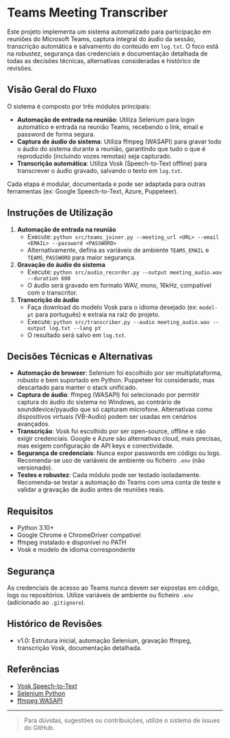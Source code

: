 # Teams Meeting Transcriber

Este projeto implementa um sistema automatizado para participação em reuniões do Microsoft Teams, captura integral do áudio da sessão, transcrição automática e salvamento do conteúdo em `log.txt`. O foco está na robustez, segurança das credenciais e documentação detalhada de todas as decisões técnicas, alternativas consideradas e histórico de revisões.

## Visão Geral do Fluxo
O sistema é composto por três módulos principais:
- **Automação de entrada na reunião**: Utiliza Selenium para login automático e entrada na reunião Teams, recebendo o link, email e password de forma segura.
- **Captura de áudio do sistema**: Utiliza ffmpeg (WASAPI) para gravar todo o áudio do sistema durante a reunião, garantindo que tudo o que é reproduzido (incluindo vozes remotas) seja capturado.
- **Transcrição automática**: Utiliza Vosk (Speech-to-Text offline) para transcrever o áudio gravado, salvando o texto em `log.txt`.

Cada etapa é modular, documentada e pode ser adaptada para outras ferramentas (ex: Google Speech-to-Text, Azure, Puppeteer).

## Instruções de Utilização
1. **Automação de entrada na reunião**
   - Execute: `python src/teams_joiner.py --meeting_url <URL> --email <EMAIL> --password <PASSWORD>`
   - Alternativamente, defina as variáveis de ambiente `TEAMS_EMAIL` e `TEAMS_PASSWORD` para maior segurança.
2. **Gravação do áudio do sistema**
   - Execute: `python src/audio_recorder.py --output meeting_audio.wav --duration 600`
   - O áudio será gravado em formato WAV, mono, 16kHz, compatível com o transcritor.
3. **Transcrição do áudio**
   - Faça download do modelo Vosk para o idioma desejado (ex: `model-pt` para português) e extraia na raiz do projeto.
   - Execute: `python src/transcriber.py --audio meeting_audio.wav --output log.txt --lang pt`
   - O resultado será salvo em `log.txt`.

## Decisões Técnicas e Alternativas
- **Automação de browser**: Selenium foi escolhido por ser multiplataforma, robusto e bem suportado em Python. Puppeteer foi considerado, mas descartado para manter o stack unificado.
- **Captura de áudio**: ffmpeg (WASAPI) foi selecionado por permitir captura do áudio do sistema no Windows, ao contrário de sounddevice/pyaudio que só capturam microfone. Alternativas como dispositivos virtuais (VB-Audio) podem ser usadas em cenários avançados.
- **Transcrição**: Vosk foi escolhido por ser open-source, offline e não exigir credenciais. Google e Azure são alternativas cloud, mais precisas, mas exigem configuração de API keys e conectividade.
- **Segurança de credenciais**: Nunca expor passwords em código ou logs. Recomenda-se uso de variáveis de ambiente ou ficheiro `.env` (não versionado).
- **Testes e robustez**: Cada módulo pode ser testado isoladamente. Recomenda-se testar a automação do Teams com uma conta de teste e validar a gravação de áudio antes de reuniões reais.

## Requisitos
- Python 3.10+
- Google Chrome e ChromeDriver compatível
- ffmpeg instalado e disponível no PATH
- Vosk e modelo de idioma correspondente

## Segurança
As credenciais de acesso ao Teams nunca devem ser expostas em código, logs ou repositórios. Utilize variáveis de ambiente ou ficheiro `.env` (adicionado ao `.gitignore`).

## Histórico de Revisões
- v1.0: Estrutura inicial, automação Selenium, gravação ffmpeg, transcrição Vosk, documentação detalhada.

## Referências
- [Vosk Speech-to-Text](https://alphacephei.com/vosk/)
- [Selenium Python](https://selenium-python.readthedocs.io/)
- [ffmpeg WASAPI](https://trac.ffmpeg.org/wiki/Capture/Audio/WASAPI)

---

> Para dúvidas, sugestões ou contribuições, utilize o sistema de issues do GitHub.
